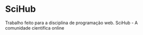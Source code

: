 # SciHub
Trabalho feito para a disciplina de programação web.
SciHub - A comunidade cientifica online
